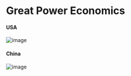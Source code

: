 # Great Power Economics

#### USA 

![image](https://github.com/LNshuti/great-power-economics/assets/13305262/3ee221e2-1b0c-49f6-8124-4205a91d392f)


#### China 

![image](https://github.com/LNshuti/great-power-economics/assets/13305262/88ed38d7-39d5-4d55-b291-93e1758f26f5)
